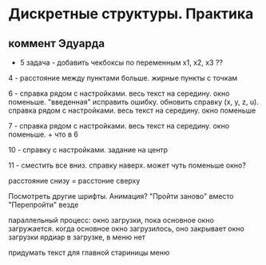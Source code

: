 # Дискретные структуры. Практика
## коммент Эдуарда
- 5 задача - добавить чекбоксы по переменным х1, х2, х3 ??

4 - расстояние между пунктами больше. жирные пункты с точкам

6 - справка рядом с настройками. весь текст на середину. окно поменьше. "введенная" исправить ошибку. обновить справку (x, y, z, u). справка рядом с настройками. весь текст на середину. окно поменьше

7 - справка рядом с настройками. весь текст на середину. окно поменьше. + что в 6


10 - справку с настройками. задание на центр

11 - сместить все вниз. справку наверх. может чуть поменьше окно?

расстояние снизу = расстоние сверху

Посмотреть другие шрифты. Анимация?
"Пройти заново" вместо "Перепройти" везде

параллельный процесс: окно загрузки, пока основное окно загружается. когда основное окно загрузилось, оно закрывает окно загрузки
ярдиар в загрузке, в меню нет

придумать текст для главной стариницы меню
